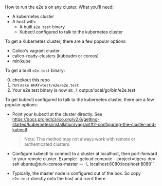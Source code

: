 How to run the e2e's on any cluster. What you'll need:

- A kubernetes cluster
- A host with:
    - A built `e2e.test` binary
    - Kubectl configured to talk to the kubernetes cluster

To get a Kubernetes cluster, there are a few popular options:

- Calico's vagrant cluster
- calico-ready-clusters (kubeadm or coreos)
- minikube

To get a built `e2e.test` binary:

0. checkout this repo
0. run `make WHAT=test/e2e/e2e.test`
0. Your e2e.test binary is now at: ./_output/local/go/bin/e2e.test

To get kubectl configured to talk to the kubernetes cluster, there are a few popular options:

- Point your kubectl at the cluster directly. See https://docs.projectcalico.org/v2.6/getting-started/kubernetes/installation/vagrant#2-configuring-the-cluster-and-kubectl. 
  
  >Note: This method may not always work with remote or authenticated clusters.

- Configure kubectl to connect to a cluster at localhost, then port-forward to your remote cluster. 
  Example: `gcloud compute --project=tigera-dev ssh ubuntu@turk-coreos-master -- -L localhost:8080:localhost:8080``

- Typically, the master node is configured out of the box. So copy `e2e.test` directly onto the host and run it there.

